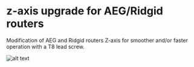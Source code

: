 # z-axis upgrade for AEG/Ridgid routers

Modification of AEG and Ridgid routers Z-axis for smoother and/or faster operation with a T8 lead screw.

![alt text](https://discourse-cdn-sjc2.com/standard11/uploads/maslowcnc/optimized/2X/a/a6c33a5d2198c445e5ed844876da42c4b33a366e_2_375x500.jpeg "T8 lead screw and nut installed")
